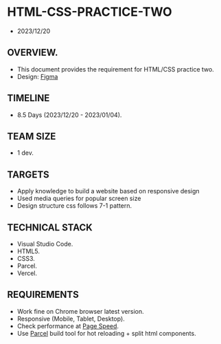 # HTML-CSS-PRACTICE-TWO
- 2023/12/20
## OVERVIEW.
- This document provides the requirement for HTML/CSS practice two.
- Design: [Figma](https://www.figma.com/file/E1BQQVFCdGYoLJp87gIevm/Responsive-Landing-Page-(Community)?node-id=35%3A854&mode=dev)
## TIMELINE
- 8.5 Days (2023/12/20 - 2023/01/04).
## TEAM SIZE
- 1 dev.
## TARGETS
- Apply knowledge to build a website based on responsive design
- Used media queries for popular screen size
- Design structure css follows  7-1 pattern.
## TECHNICAL STACK
- Visual Studio Code.
- HTML5.
- CSS3.
- Parcel.
- Vercel.
## REQUIREMENTS
- Work fine on Chrome browser latest version.
- Responsive (Mobile, Tablet, Desktop).
- Check performance at [Page Speed](https://pagespeed.web.dev/).
- Use [Parcel](https://parceljs.org/languages/html/#posthtml) build tool for hot reloading + split html components.
